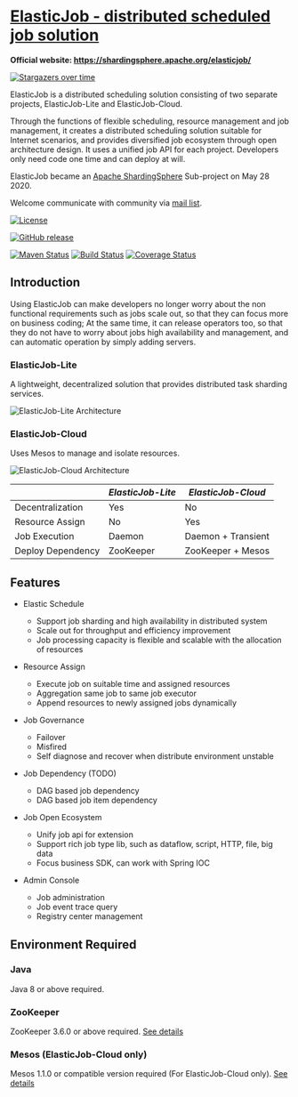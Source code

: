# [ElasticJob - distributed scheduled job solution](http://shardingsphere.apache.org/elasticjob/)

**Official website: https://shardingsphere.apache.org/elasticjob/**

[![Stargazers over time](https://starchart.cc/apache/shardingsphere-elasticjob.svg)](https://starchart.cc/apache/shardingsphere-elasticjob)

ElasticJob is a distributed scheduling solution consisting of two separate projects, ElasticJob-Lite and ElasticJob-Cloud.

Through the functions of flexible scheduling, resource management and job management, 
it creates a distributed scheduling solution suitable for Internet scenarios, 
and provides diversified job ecosystem through open architecture design.
It uses a unified job API for each project.
Developers only need code one time and can deploy at will.

ElasticJob became an [Apache ShardingSphere](https://shardingsphere.apache.org/) Sub-project on May 28 2020.

Welcome communicate with community via [mail list](mailto:dev@shardingsphere.apache.org).

[![License](https://img.shields.io/badge/license-Apache%202-4EB1BA.svg)](https://www.apache.org/licenses/LICENSE-2.0.html)

[![GitHub release](https://img.shields.io/github/release/apache/shardingsphere-elasticjob.svg)](https://github.com/apache/shardingsphere-elasticjob/releases)

[![Maven Status](https://maven-badges.herokuapp.com/maven-central/com.dangdang/elastic-job/badge.svg)](https://maven-badges.herokuapp.com/maven-central/com.dangdang/elastic-job)
[![Build Status](https://secure.travis-ci.org/apache/shardingsphere-elasticjob.png?branch=master)](https://travis-ci.org/apache/shardingsphere-elasticjob)
[![Coverage Status](https://coveralls.io/repos/github/apache/shardingsphere-elasticjob/badge.svg?branch=master)](https://coveralls.io/github/apache/shardingsphere-elasticjob?branch=master)

## Introduction

Using ElasticJob can make developers no longer worry about the non functional requirements such as jobs scale out, so that they can focus more on business coding;
At the same time, it can release operators too, so that they do not have to worry about jobs high availability and management, and can automatic operation by simply adding servers.

### ElasticJob-Lite

A lightweight, decentralized solution that provides distributed task sharding services.

![ElasticJob-Lite Architecture](https://shardingsphere.apache.org/elasticjob/current/img/architecture/elasticjob_lite.png)

### ElasticJob-Cloud

Uses Mesos to manage and isolate resources.

![ElasticJob-Cloud Architecture](https://shardingsphere.apache.org/elasticjob/current/img/architecture/elasticjob_cloud.png)

|                   | *ElasticJob-Lite* | *ElasticJob-Cloud* |
| ----------------- | ----------------- | ------------------ |
| Decentralization  | Yes               | No                 |
| Resource Assign   | No                | Yes                |
| Job Execution     | Daemon            | Daemon + Transient |
| Deploy Dependency | ZooKeeper         | ZooKeeper + Mesos  |

## Features

- Elastic Schedule
  - Support job sharding and high availability in distributed system
  - Scale out for throughput and efficiency improvement
  - Job processing capacity is flexible and scalable with the allocation of resources

- Resource Assign
  - Execute job on suitable time and assigned resources
  - Aggregation same job to same job executor
  - Append resources to newly assigned jobs dynamically

- Job Governance
  - Failover
  - Misfired
  - Self diagnose and recover when distribute environment unstable

- Job Dependency (TODO)
  - DAG based job dependency
  - DAG based job item dependency

- Job Open Ecosystem
  - Unify job api for extension
  - Support rich job type lib, such as dataflow, script, HTTP, file, big data
  - Focus business SDK, can work with Spring IOC

- Admin Console
  - Job administration
  - Job event trace query
  - Registry center management

## Environment Required

### Java

Java 8 or above required.

### ZooKeeper

ZooKeeper 3.6.0 or above required. [See details](https://zookeeper.apache.org/)

### Mesos (ElasticJob-Cloud only)

Mesos 1.1.0 or compatible version required (For ElasticJob-Cloud only). [See details](https://mesos.apache.org/)
